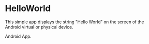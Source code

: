 # HelloWorld
This simple app displays the string "Hello World" on the screen of the Android virtual or physical device.

Android App.
